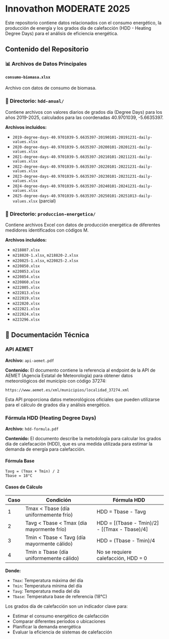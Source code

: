 # Innovathon MODERATE 2025

Este repositorio contiene datos relacionados con el consumo energético, la producción de energía y los grados día de calefacción (HDD - Heating Degree Days) para el análisis de eficiencia energética.

## Contenido del Repositorio

### 📊 Archivos de Datos Principales

#### `consumo-biomasa.xlsx`
Archivo con datos de consumo de biomasa.

### 📁 Directorio: `hdd-anual/`
Contiene archivos con valores diarios de grados día (Degree Days) para los años 2019-2025, calculados para las coordenadas 40.9701039, -5.6635397.

**Archivos incluidos:**
- `2019-degree-days-40.9701039-5.6635397-20190101-20191231-daily-values.xlsx`
- `2020-degree-days-40.9701039-5.6635397-20200101-20201231-daily-values.xlsx`
- `2021-degree-days-40.9701039-5.6635397-20210101-20211231-daily-values.xlsx`
- `2022-degree-days-40.9701039-5.6635397-20220101-20221231-daily-values.xlsx`
- `2023-degree-days-40.9701039-5.6635397-20230101-20231231-daily-values.xlsx`
- `2024-degree-days-40.9701039-5.6635397-20240101-20241231-daily-values.xlsx`
- `2025-degree-days-40.9701039-5.6635397-20250101-20251013-daily-values.xlsx` (parcial)

### 📁 Directorio: `produccion-energetica/`
Contiene archivos Excel con datos de producción energética de diferentes medidores identificados con códigos M.

**Archivos incluidos:**
- `m218807.xlsx`
- `m218820-1.xlsx`, `m218820-2.xlsx`
- `m220825-1.xlsx`, `m220825-2.xlsx`
- `m220850.xlsx`
- `m220853.xlsx`
- `m220854.xlsx`
- `m220860.xlsx`
- `m222805.xlsx`
- `m222813.xlsx`
- `m222819.xlsx`
- `m222820.xlsx`
- `m222821.xlsx`
- `m222824.xlsx`
- `m223296.xlsx`

## 📄 Documentación Técnica

### API AEMET
**Archivo:** `api-aemet.pdf`

**Contenido:**
El documento contiene la referencia al endpoint de la API de AEMET (Agencia Estatal de Meteorología) para obtener datos meteorológicos del municipio con código 37274:

```
https://www.aemet.es/xml/municipios/localidad_37274.xml
```

Esta API proporciona datos meteorológicos oficiales que pueden utilizarse para el cálculo de grados día y análisis energético.

### Fórmula HDD (Heating Degree Days)
**Archivo:** `hdd-formula.pdf`

**Contenido:**
El documento describe la metodología para calcular los grados día de calefacación (HDD), que es una medida utilizada para estimar la demanda de energía para calefacción.

#### Fórmula Base
```
Tavg = (Tmax + Tmin) / 2
Tbase = 18°C
```

#### Casos de Cálculo

| Caso | Condición | Fórmula HDD |
|------|-----------|-------------|
| 1 | Tmax < Tbase (día uniformemente frío) | HDD = Tbase - Tavg |
| 2 | Tavg < Tbase < Tmax (día mayormente frío) | HDD = [(Tbase - Tmin)/2] - [(Tmax - Tbase)/4] |
| 3 | Tmin < Tbase < Tavg (día mayormente cálido) | HDD = (Tbase - Tmin)/4 |
| 4 | Tmin ≥ Tbase (día uniformemente cálido) | No se requiere calefacción, HDD = 0 |

**Donde:**
- `Tmax`: Temperatura máxima del día
- `Tmin`: Temperatura mínima del día
- `Tavg`: Temperatura media del día
- `Tbase`: Temperatura base de referencia (18°C)

Los grados día de calefacción son un indicador clave para:
- Estimar el consumo energético de calefacción
- Comparar diferentes períodos o ubicaciones
- Planificar la demanda energética
- Evaluar la eficiencia de sistemas de calefacción
